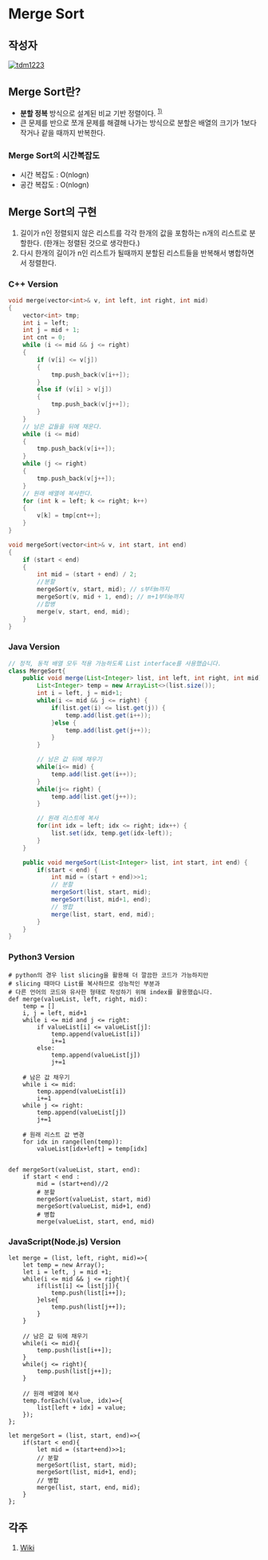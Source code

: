 # **Merge Sort**

## 작성자
[![tdm1223](https://avatars1.githubusercontent.com/u/21440957?s=100&v=4)](https://github.com/tdm1223)

## Merge Sort란?
- **분할 정복** 방식으로 설계된 비교 기반 정렬이다. <sup>[1)](#ref1)</sup>
- 큰 문제를 반으로 쪼개 문제를 해결해 나가는 방식으로 분할은 배열의 크기가 1보다 작거나 같을 때까지 반복한다.

### Merge Sort의 시간복잡도
- 시간 복잡도 : O(nlogn)
- 공간 복잡도 : O(nlogn)

## Merge Sort의 구현
1. 길이가 n인 정렬되지 않은 리스트를 각각 한개의 값을 포함하는 n개의 리스트로 분할한다. (한개는 정렬된 것으로 생각한다.)
2. 다시 한개의 길이가 n인 리스트가 될때까지 분할된 리스트들을 반복해서 병합하면서 정렬한다.

### C++ Version
```cpp
void merge(vector<int>& v, int left, int right, int mid)
{
    vector<int> tmp;
    int i = left;
    int j = mid + 1;
    int cnt = 0;
    while (i <= mid && j <= right)
    {
        if (v[i] <= v[j])
        {
            tmp.push_back(v[i++]);
        }
        else if (v[i] > v[j])
        {
            tmp.push_back(v[j++]);
        }
    }
    // 남은 값들을 뒤에 채운다.
    while (i <= mid)
    {
        tmp.push_back(v[i++]);
    }
    while (j <= right)
    {
        tmp.push_back(v[j++]);
    }
    // 원래 배열에 복사한다.
    for (int k = left; k <= right; k++)
    {
        v[k] = tmp[cnt++];
    }
}

void mergeSort(vector<int>& v, int start, int end)
{
    if (start < end)
    {
        int mid = (start + end) / 2;
        //분할
        mergeSort(v, start, mid); // s부터m까지
        mergeSort(v, mid + 1, end); // m+1부터e까지
        //합병
        merge(v, start, end, mid);
    }
}
```
### Java Version
```java
// 정적, 동적 배열 모두 적용 가능하도록 List interface를 사용했습니다.
class MergeSort{
	public void merge(List<Integer> list, int left, int right, int mid){
		List<Integer> temp = new ArrayList<>(list.size());
		int i = left, j = mid+1;
		while(i <= mid && j <= right) {
			if(list.get(i) <= list.get(j)) {
				temp.add(list.get(i++));
			}else {
				temp.add(list.get(j++));
			}
		}

		// 남은 값 뒤에 채우기
		while(i<= mid) {
			temp.add(list.get(i++));
		}
		while(j<= right) {
			temp.add(list.get(j++));
		}

		// 원래 리스트에 복사
		for(int idx = left; idx <= right; idx++) {
			list.set(idx, temp.get(idx-left));
		}
	}

	public void mergeSort(List<Integer> list, int start, int end) {
		if(start < end) {
			int mid = (start + end)>>1;
			// 분할
			mergeSort(list, start, mid);
			mergeSort(list, mid+1, end);
			// 병합
			merge(list, start, end, mid);
		}
	}
}
```

### Python3 Version
```python3
# python의 경우 list slicing을 활용해 더 깔끔한 코드가 가능하지만
# slicing 때마다 List를 복사하므로 성능적인 부분과
# 다른 언어의 코드와 유사한 형태로 작성하기 위해 index를 활용했습니다.
def merge(valueList, left, right, mid):
    temp = []
    i, j = left, mid+1
    while i <= mid and j <= right:
        if valueList[i] <= valueList[j]:
            temp.append(valueList[i])
            i+=1
        else:
            temp.append(valueList[j])
            j+=1
    
    # 남은 값 채우기
    while i <= mid:
        temp.append(valueList[i])
        i+=1
    while j <= right:
        temp.append(valueList[j])
        j+=1
    
    # 원래 리스트 값 변경
    for idx in range(len(temp)):
        valueList[idx+left] = temp[idx]


def mergeSort(valueList, start, end):
    if start < end :
        mid = (start+end)//2
        # 분할
        mergeSort(valueList, start, mid)
        mergeSort(valueList, mid+1, end)
        # 병합
        merge(valueList, start, end, mid)
```

### JavaScript(Node.js) Version
```node
let merge = (list, left, right, mid)=>{
    let temp = new Array();
    let i = left, j = mid +1;
    while(i <= mid && j <= right){
        if(list[i] <= list[j]){
            temp.push(list[i++]);
        }else{
            temp.push(list[j++]);
        }
    }

    // 남은 값 뒤에 채우기
    while(i <= mid){
        temp.push(list[i++]);
    }
    while(j <= right){
        temp.push(list[j++]);
    }

    // 원래 배열에 복사
    temp.forEach((value, idx)=>{
        list[left + idx] = value;
    });
};

let mergeSort = (list, start, end)=>{
    if(start < end){
        let mid = (start+end)>>1;
        // 분할
        mergeSort(list, start, mid);
        mergeSort(list, mid+1, end);
        // 병합
        merge(list, start, end, mid);
    }
};
```

## 각주
<a id="ref1">

1. [Wiki](https://ko.wikipedia.org/wiki/%ED%95%A9%EB%B3%91_%EC%A0%95%EB%A0%AC)

</a>
